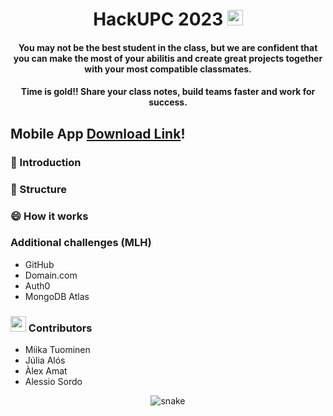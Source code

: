 <div align="center">
<h1 align="center">HackUPC 2023     <img src="https://github.com/discapes/hackupc2023/blob/master/assets/biene.svg" width="25"></h1>
<h4 align="center">You may not be the best student in the class, but we are confident 
  that you can make the most of your abilitis and create great projects together with your most compatible classmates.</h4>
  <h4 align="center">Time is gold!! Share your class notes, build teams faster and work for success.</h4>
</div>

<h2>Mobile App  <a href="" >Download Link</a>!</h2>

</div>

### 👋 Introduction

### 📝 Structure

### 😄 How it works

### Additional challenges (MLH)

- GitHub
- Domain.com
- Auth0
- MongoDB Atlas

### <img src = "https://github.com/discapes/hackupc2023/blob/master/assets/about_me.gif" width = 25px> Contributors

- Miika Tuominen
- Júlia Alós
- Àlex Amat
- Alessio Sordo

<div align="center">
  <img  src="https://github.com/discapes/hackupc2023/blob/master/assets/grid-snake.svg"
       alt="snake" />
</div>
